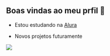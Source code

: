 ## Boas vindas ao meu prfil 🦋

- Estou estudando na [Alura](https://www.alura.com.br)
  
- Novos projetos futuramente

![](https://media.tenor.com/RICeFg1wfBwAAAAM/muichiro-tokito.gif)
